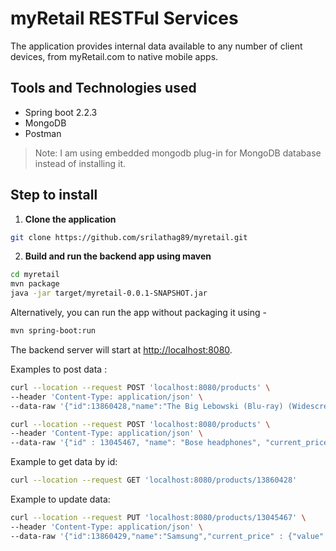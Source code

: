 # myRetail RESTFul Services

The application provides internal data available to any number of client devices, from myRetail.com to native mobile apps.


## Tools and Technologies used

* Spring boot 2.2.3
* MongoDB
* Postman

> Note: I am using embedded mongodb plug-in for MongoDB database instead of installing it.

## Step to install

1. **Clone the application**

```bash
git clone https://github.com/srilathag89/myretail.git
```

2. **Build and run the backend app using maven**

```bash
cd myretail
mvn package
java -jar target/myretail-0.0.1-SNAPSHOT.jar
```

Alternatively, you can run the app without packaging it using -

```bash
mvn spring-boot:run
```

The backend server will start at <http://localhost:8080>.

Examples to post data :


```bash
curl --location --request POST 'localhost:8080/products' \
--header 'Content-Type: application/json' \
--data-raw '{"id":13860428,"name":"The Big Lebowski (Blu-ray) (Widescreen)","current_price":{"value": 13.49,"currency_code":"USD"}}'
```


```bash
curl --location --request POST 'localhost:8080/products' \
--header 'Content-Type: application/json' \
--data-raw '{"id" : 13045467, "name": "Bose headphones", "current_price" : {"value" : 35.00, "currency_code": "USD"}}'
```

Example to get data by id:

```bash
curl --location --request GET 'localhost:8080/products/13860428'
```

Example to update data:

```bash
curl --location --request PUT 'localhost:8080/products/13045467' \
--header 'Content-Type: application/json' \
--data-raw '{"id":13860429,"name":"Samsung","current_price" : {"value" : 45.00, "currency_code": "CAD"}}'
```